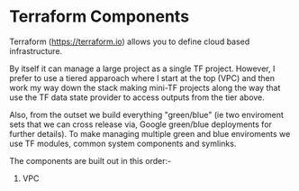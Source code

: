 # Terraform Components

Terraform (https://terraform.io) allows you to define cloud based infrastructure.

By itself it can manage a large project as a single TF project. However, I prefer to use a tiered apparoach where I start at the top (VPC) and then work my way down the stack making mini-TF projects along the way that use the TF data state provider to access outputs from the tier above.

Also, from the outset we build everything "green/blue" (ie two enviroment sets that we can cross release via, Google green/blue deployments for further details). To make managing multiple green and blue enviroments we use TF modules, common system components and symlinks.


The components are built out in this order:-

1. VPC


